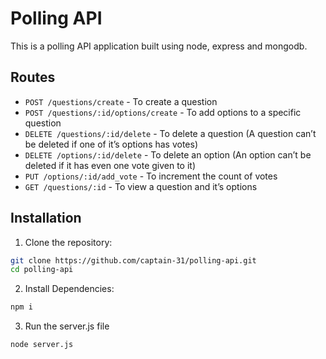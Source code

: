 # Polling API
This is a polling API application built using node, express and mongodb. 

## Routes

- `POST /questions/create` - To create a question
- `POST /questions/:id/options/create` - To add options to a specific question
- `DELETE /questions/:id/delete` - To delete a question (A question can’t be deleted if one of it’s options has votes)
- `DELETE /options/:id/delete` - To delete an option (An option can’t be deleted if it has even one vote given to it)
- `PUT /options/:id/add_vote` - To increment the count of votes
- `GET /questions/:id` - To view a question and it’s options


## Installation

1. Clone the repository:

```bash
git clone https://github.com/captain-31/polling-api.git
cd polling-api
```

2. Install Dependencies:

```bash
npm i
```

3. Run the server.js file

```bash
node server.js
```
